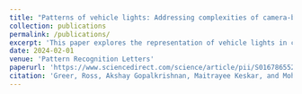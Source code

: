 ```yaml
---
title: "Patterns of vehicle lights: Addressing complexities of camera-based vehicle light datasets and metrics."
collection: publications
permalink: /publications/
excerpt: 'This paper explores the representation of vehicle lights in computer vision and its implications for various pattern recognition tasks in autonomous driving.'
date: 2024-02-01
venue: 'Pattern Recognition Letters'
paperurl: 'https://www.sciencedirect.com/science/article/pii/S0167865524000047'
citation: 'Greer, Ross, Akshay Gopalkrishnan, Maitrayee Keskar, and Mohan M. Trivedi. "Patterns of vehicle lights: Addressing complexities of camera-based vehicle light datasets and metrics." Pattern Recognition Letters 178 (2024): 209-215.'
---
```

